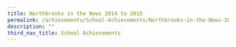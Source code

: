 ```yaml
---
title: Northbrooks in the News 2014 to 2015
permalink: /achievements/School-Achievements/Northbrooks-in-the-News-2014-2015/permalink/
description: ""
third_nav_title: School Achievements
---
```

